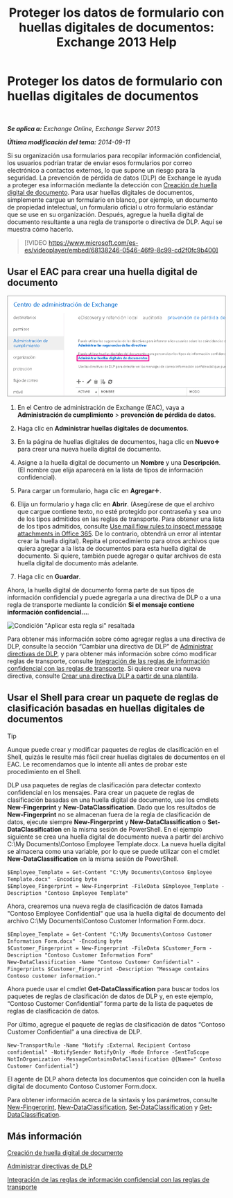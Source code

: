 ﻿---
title: 'Proteger los datos de formulario con huellas digitales de documentos: Exchange 2013 Help'
TOCTitle: Proteger los datos de formulario con huellas digitales de documentos
ms:assetid: 110c839b-7693-42f6-aa5d-58ce64f4c357
ms:mtpsurl: https://technet.microsoft.com/es-es/library/Dn635175(v=EXCHG.150)
ms:contentKeyID: 61204103
ms.date: 04/23/2018
mtps_version: v=EXCHG.150
ms.translationtype: HT
---

# Proteger los datos de formulario con huellas digitales de documentos

 

_**Se aplica a:** Exchange Online, Exchange Server 2013_

_**Última modificación del tema:** 2014-09-11_

Si su organización usa formularios para recopilar información confidencial, los usuarios podrían tratar de enviar esos formularios por correo electrónico a contactos externos, lo que supone un riesgo para la seguridad. La prevención de pérdida de datos (DLP) de Exchange le ayuda a proteger esa información mediante la detección con [Creación de huella digital de documento](overview-of-document-fingerprinting-in-exchange.md). Para usar huellas digitales de documentos, simplemente cargue un formulario en blanco, por ejemplo, un documento de propiedad intelectual, un formulario oficial u otro formulario estándar que se use en su organización. Después, agregue la huella digital de documento resultante a una regla de transporte o directiva de DLP. Aquí se muestra cómo hacerlo.

> [!VIDEO https://www.microsoft.com/es-es/videoplayer/embed/68138246-0546-46f9-8c99-cd2f0fc9b400]

## Usar el EAC para crear una huella digital de documento

![Ruta de acceso a Creación de huella digital de documento en EAC resaltada](images/Dn635175.e8562ea7-40ba-4feb-adde-2e81f029fcda(EXCHG.150).png "Ruta de acceso a Creación de huella digital de documento en EAC resaltada")

1.  En el Centro de administración de Exchange (EAC), vaya a **Administración de cumplimiento** \> **prevención de pérdida de datos**.

2.  Haga clic en **Administrar huellas digitales de documentos**.

3.  En la página de huellas digitales de documentos, haga clic en **Nuevo**![Agregar icono](images/JJ218640.c1e75329-d6d7-4073-a27d-498590bbb558(EXCHG.150).gif "Agregar icono") para crear una nueva huella digital de documento.

4.  Asigne a la huella digital de documento un **Nombre** y una **Descripción**. (El nombre que elija aparecerá en la lista de tipos de información confidencial).

5.  Para cargar un formulario, haga clic en **Agregar**![Agregar icono](images/JJ218640.c1e75329-d6d7-4073-a27d-498590bbb558(EXCHG.150).gif "Agregar icono").

6.  Elija un formulario y haga clic en **Abrir**. (Asegúrese de que el archivo que cargue contiene texto, no esté protegido por contraseña y sea uno de los tipos admitidos en las reglas de transporte. Para obtener una lista de los tipos admitidos, consulte [Use mail flow rules to inspect message attachments in Office 365](https://technet.microsoft.com/es-es/library/jj919236\(v=exchg.150\)). De lo contrario, obtendrá un error al intentar crear la huella digital). Repita el procedimiento para otros archivos que quiera agregar a la lista de documentos para esta huella digital de documento. Si quiere, también puede agregar o quitar archivos de esta huella digital de documento más adelante.

7.  Haga clic en **Guardar**.

Ahora, la huella digital de documento forma parte de sus tipos de información confidencial y puede agregarla a una directiva de DLP o a una regla de transporte mediante la condición **Si el mensaje contiene información confidencial...**.

![Condición "Aplicar esta regla si" resaltada](images/Dn635175.9355a513-a790-48eb-a61b-575ba2ecdfa6(EXCHG.150).png "Condición \"Aplicar esta regla si\" resaltada")

Para obtener más información sobre cómo agregar reglas a una directiva de DLP, consulte la sección “Cambiar una directiva de DLP” de [Administrar directivas de DLP](manage-dlp-policies-exchange-2013-help.md), y para obtener más información sobre cómo modificar reglas de transporte, consulte [Integración de las reglas de información confidencial con las reglas de transporte](integrating-sensitive-information-rules-with-transport-rules-exchange-2013-help.md). Si quiere crear una nueva directiva, consulte [Crear una directiva DLP a partir de una plantilla](how-to-new-dlp-data-loss-prevention-policy-template.md).

## Usar el Shell para crear un paquete de reglas de clasificación basadas en huellas digitales de documentos


> [!TIP]
> Aunque puede crear y modificar paquetes de reglas de clasificación en el Shell, quizás le resulte más fácil crear huellas digitales de documentos en el EAC. Le recomendamos que lo intente allí antes de probar este procedimiento en el Shell.



DLP usa paquetes de reglas de clasificación para detectar contexto confidencial en los mensajes. Para crear un paquete de reglas de clasificación basadas en una huella digital de documento, use los cmdlets **New-Fingerprint** y **New-DataClassification**. Dado que los resultados de **New-Fingerprint** no se almacenan fuera de la regla de clasificación de datos, ejecute siempre **New-Fingerprint** y **New-DataClassification** o **Set-DataClassification** en la misma sesión de PowerShell. En el ejemplo siguiente se crea una huella digital de documento nueva a partir del archivo C:\\My Documents\\Contoso Employee Template.docx. La nueva huella digital se almacena como una variable, por lo que se puede utilizar con el cmdlet **New-DataClassification** en la misma sesión de PowerShell.

    $Employee_Template = Get-Content "C:\My Documents\Contoso Employee Template.docx" -Encoding byte
    $Employee_Fingerprint = New-Fingerprint -FileData $Employee_Template -Description "Contoso Employee Template"

Ahora, crearemos una nueva regla de clasificación de datos llamada "Contoso Employee Confidential" que usa la huella digital de documento del archivo C:\\My Documents\\Contoso Customer Information Form.docx.

    $Employee_Template = Get-Content "C:\My Documents\Contoso Customer Information Form.docx" -Encoding byte
    $Customer_Fingerprint = New-Fingerprint -FileData $Customer_Form -Description "Contoso Customer Information Form"
    New-DataClassification -Name "Contoso Customer Confidential" -Fingerprints $Customer_Fingerprint -Description "Message contains Contoso customer information." 

Ahora puede usar el cmdlet **Get-DataClassification** para buscar todos los paquetes de reglas de clasificación de datos de DLP y, en este ejemplo, “Contoso Customer Confidential” forma parte de la lista de paquetes de reglas de clasificación de datos.

Por último, agregue el paquete de reglas de clasificación de datos “Contoso Customer Confidential” a una directiva de DLP.

    New-TransportRule -Name "Notify :External Recipient Contoso confidential" -NotifySender NotifyOnly -Mode Enforce -SentToScope NotInOrganization -MessageContainsDataClassification @{Name=" Contoso Customer Confidential"}

El agente de DLP ahora detecta los documentos que coinciden con la huella digital de documento Contoso Customer Form.docx.

Para obtener información acerca de la sintaxis y los parámetros, consulte [New-Fingerprint](https://technet.microsoft.com/es-es/library/dn584142\(v=exchg.150\)), [New-DataClassification](https://technet.microsoft.com/es-es/library/dn584139\(v=exchg.150\)), [Set-DataClassification](https://technet.microsoft.com/es-es/library/dn584141\(v=exchg.150\)) y [Get-DataClassification](https://technet.microsoft.com/es-es/library/jj215720\(v=exchg.150\)).

## Más información

[Creación de huella digital de documento](overview-of-document-fingerprinting-in-exchange.md)

[Administrar directivas de DLP](manage-dlp-policies-exchange-2013-help.md)

[Integración de las reglas de información confidencial con las reglas de transporte](integrating-sensitive-information-rules-with-transport-rules-exchange-2013-help.md)

